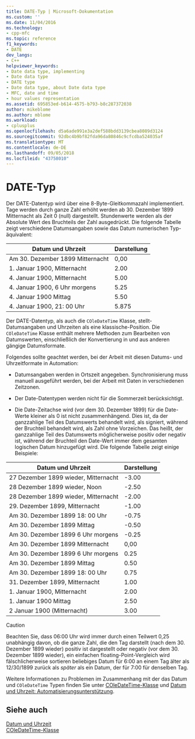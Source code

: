 ```yaml
---
title: DATE-Typ | Microsoft-Dokumentation
ms.custom: ''
ms.date: 11/04/2016
ms.technology:
- cpp-mfc
ms.topic: reference
f1_keywords:
- DATE
dev_langs:
- C++
helpviewer_keywords:
- Date data type, implementing
- Date data type
- DATE type
- Date data type, about Date data type
- MFC, date and time
- hour values representation
ms.assetid: 695853ed-b614-4575-b793-b8c287372038
author: mikeblome
ms.author: mblome
ms.workload:
- cplusplus
ms.openlocfilehash: d5a6ade991e3a2def588bdd3139cbea8089d3124
ms.sourcegitcommit: 92dbc4b9bf82fda96da80846c9cfcdba524035af
ms.translationtype: MT
ms.contentlocale: de-DE
ms.lasthandoff: 09/05/2018
ms.locfileid: "43758010"
---
```

# <a name="date-type"></a>DATE-Typ

Der DATE-Datentyp wird über eine 8-Byte-Gleitkommazahl implementiert. Tage werden durch ganze Zahl erhöht werden ab 30. Dezember 1899 Mitternacht als Zeit 0 (null) dargestellt. Stundenwerte werden als der Absolute Wert des Bruchteils der Zahl ausgedrückt. Die folgende Tabelle zeigt verschiedene Datumsangaben sowie das Datum numerischen Typ-äquivalent:

|Datum und Uhrzeit|Darstellung|
|-------------------|--------------------|
|Am 30. Dezember 1899 Mitternacht|0,00|
|1. Januar 1900, Mitternacht|2.00|
|4. Januar 1900, Mitternacht|5.00|
|4. Januar 1900, 6 Uhr morgens|5.25|
|4. Januar 1900 Mittag|5.50|
|4. Januar 1900, 21: 00 Uhr|5.875|

Der DATE-Datentyp, als auch die `COleDateTime` Klasse, stellt-Datumsangaben und Uhrzeiten als eine klassische-Position. Die `COleDateTime` Klasse enthält mehrere Methoden zum Bearbeiten von Datumswerten, einschließlich der Konvertierung in und aus anderen gängige Datumsformate.

Folgendes sollte geachtet werden, bei der Arbeit mit diesen Datums- und Uhrzeitformate in Automation:

- Datumsangaben werden in Ortszeit angegeben. Synchronisierung muss manuell ausgeführt werden, bei der Arbeit mit Daten in verschiedenen Zeitzonen.

- Der Date-Datentypen werden nicht für die Sommerzeit berücksichtigt.

- Die Date-Zeitachse wird (vor dem 30. Dezember 1899) für die Date-Werte kleiner als 0 ist nicht zusammenhängend. Dies ist, da der ganzzahlige Teil des Datumswerts behandelt wird, als signiert, während der Bruchteil behandelt wird, als Zahl ohne Vorzeichen. Das heißt, der ganzzahlige Teil des Datumswerts möglicherweise positiv oder negativ ist, während der Bruchteil den Date-Wert immer dem gesamten logischen Datum hinzugefügt wird. Die folgende Tabelle zeigt einige Beispiele:

|Datum und Uhrzeit|Darstellung|
|-------------------|--------------------|
|27 Dezember 1899 wieder, Mitternacht|-3.00|
|28 Dezember 1899 wieder, Noon|-2.50|
|28 Dezember 1899 wieder, Mitternacht|-2.00|
|29. Dezember 1899, Mitternacht|-1.00|
|Am 30. Dezember 1899 18: 00 Uhr|-0.75|
|Am 30. Dezember 1899 Mittag|-0.50|
|Am 30. Dezember 1899 6 Uhr morgens|-0.25|
|Am 30. Dezember 1899 Mitternacht|0,00|
|Am 30. Dezember 1899 6 Uhr morgens|0.25|
|Am 30. Dezember 1899 Mittag|0.50|
|Am 30. Dezember 1899 18: 00 Uhr|0.75|
|31. Dezember 1899, Mitternacht|1.00|
|1. Januar 1900, Mitternacht|2.00|
|1. Januar 1900 Mittag|2.50|
|2 Januar 1900 (Mitternacht)|3.00|

> [!CAUTION]
>  Beachten Sie, dass 06:00 Uhr wird immer durch einen Teilwert 0,25 unabhängig davon, ob die ganze Zahl, die den Tag darstellt (nach dem 30. Dezember 1899 wieder) positiv ist dargestellt oder negativ (vor dem 30. Dezember 1899 wieder), ein einfachen floating-Point-Vergleich wird fälschlicherweise sortieren beliebiges Datum für 6:00 an einem Tag älter als 12/30/1899 zurück als *später* als ein Datum, der für 7:00 für denselben Tag.

Weitere Informationen zu Problemen im Zusammenhang mit der das Datum und `COleDateTime` Typen finden Sie unter [COleDateTime-Klasse](../atl-mfc-shared/reference/coledatetime-class.md) und [Datum und Uhrzeit: Automatisierungsunterstützung](../atl-mfc-shared/date-and-time-automation-support.md).

## <a name="see-also"></a>Siehe auch

[Datum und Uhrzeit](../atl-mfc-shared/date-and-time.md)   
[COleDateTime-Klasse](../atl-mfc-shared/reference/coledatetime-class.md)

